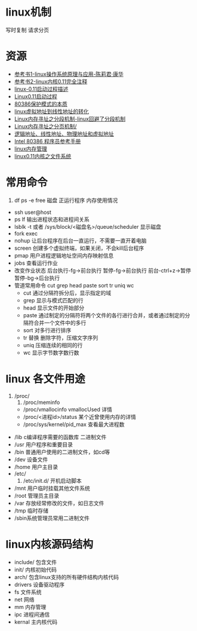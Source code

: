 # linux机制

写时复制
请求分页
# 资源

* [参考书1-linux操作系统原理与应用-陈莉君·康华]()
* [参考书2-linux内核0.11完全注释]()
* [linux-0.11启动过程描述](http://labrick.cc/2015/08/13/linux-0-11-boot/)
* [Linux0.11启动过程](http://linux.chinaunix.net/techdoc/install/2007/04/10/954810.shtml)
* [80386保护模式的本质](http://www.jianshu.com/p/1cea7dc5d6b7)
* [linux虚拟地址到线性地址的转化](http://luodw.cc/2016/02/17/address/)
* [Linux内存寻址之分段机制-linux回避了分段机制](http://blog.xiaohansong.com/2015/10/03/Linux%E5%86%85%E5%AD%98%E5%AF%BB%E5%9D%80%E4%B9%8B%E5%88%86%E6%AE%B5%E6%9C%BA%E5%88%B6/)
* [Linux内存寻址之分页机制/](http://blog.xiaohansong.com/2015/10/05/Linux%E5%86%85%E5%AD%98%E5%AF%BB%E5%9D%80%E4%B9%8B%E5%88%86%E9%A1%B5%E6%9C%BA%E5%88%B6/)
* [逻辑地址、线性地址、物理地址和虚拟地址](http://www.voidcn.com/blog/will130/article/p-5705051.html)
* [Intel 80386 程序员参考手册](http://www.kancloud.cn/wizardforcel/intel-80386-ref-manual/123838)
* [linux内存管理](http://oldlinux.org/Linux.old/study/Ref-docs/Linux011-Mem-YuanYi.pdf)
* [linux0.11内核之文件系统](http://harpsword.leanote.com/post/Untitled-563d6103ab6441584f000164)
# 常用命令

1. df ps -e free  磁盘 正运行程序 内存使用情况
* ssh user@host
* ps lf 输出进程状态和进程间关系
* lsblk -t  或者 /sys/block/<磁盘名>/queue/scheduler 显示磁盘
* fork exec 
* nohup 让后台程序在后台一直运行，不需要一直开着电脑
* screen 创建多个虚拟终端，如果关闭，不会kill后台程序
* pmap 用户进程逻辑地址空间内存映射信息
* jobs 查看运行作业
* 改变作业状态 后台执行-fg->前台执行 暂停-fg->前台执行 前台-ctrl+z->暂停 暂停-bg->后台执行 
* 管道常用命令 cut grep head paste sort tr uniq wc
	* cut	通过分隔符拆分后，显示指定的域
	* grep	显示与模式匹配的行
	* head 	显示文件的开始部分
	* paste	通过制定的分隔符将两个文件的各行进行合并，或者通过制定的分隔符合并一个文件中的多行
	* sort	对多行进行排序
	* tr 	替换 删除字符，压缩文字序列
	* uniq	压缩连续的相同的行
	* wc	显示字节数字数行数

# linux 各文件用途

1. /proc/
	1. /proc/meminfo
	*  /proc/vmallocinfo vmallocUsed 详情
	*  /proc/<进程id>/status 某个近曾使用内存的详情
	*  /proc/sys/kernel/pid_max 查看最大进程数
* /lib 	c编译程序需要的函数库 二进制文件
* /usr	用户程序和重要目录
* /bin 	普通用户使用的二进制文件，如cd等
* /dev 	设备文件
* /home	用户主目录
* /etc/
	1. /etc/init.d/ 开机启动脚本
* /mnt	用户临时挂载其他文件系统
* /root	管理员主目录
* /var 	存放经常修改的文件，如日志文件
* /tmp 	临时存储
* /sbin系统管理员常用二进制文件 

# linux内核源码结构

* include/	包含文件
* init/		内核初始代码
* arch/		包含linux支持的所有硬件结构内核代码
* drivers	设备驱动程序
* fs 		文件系统
* net 		网络
* mm 		内存管理
* ipc		进程间通信
* kernal	主内核代码
